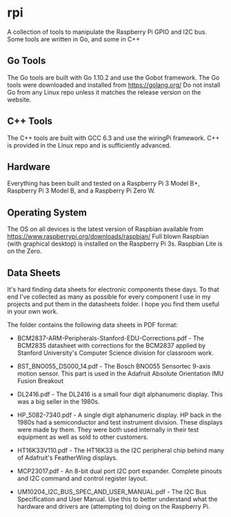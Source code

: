 # rpi

A collection of tools to manipulate the Raspberry Pi GPIO and I2C bus.
Some tools are written in Go, and some in C++

## Go Tools

The Go tools are built with Go 1.10.2 and use the Gobot framework.
The Go tools were downloaded and installed from https://golang.org/
Do not install Go from any Linux repo unless it matches the release
version on the website.

## C++ Tools

The C++ tools are built with GCC 6.3 and use the wiringPi framework.
C++ is provided in the Linux repo and is sufficiently advanced.

## Hardware

Everything has been built and tested on a Raspberry Pi 3 Model B+,
Raspberry Pi 3 Model B, and a Raspberry Pi Zero W.

## Operating System

The OS on all devices is the latest version of Raspbian available
from https://www.raspberrypi.org/downloads/raspbian/
Full blown Raspbian (with graphical desktop) is installed on the
Raspberry Pi 3s. Raspbian Lite is on the Zero.

## Data Sheets

It's hard finding data sheets for electronic components these days.
To that end I've collected as many as possible for every component I
use in my projects and put them in the datasheets folder. I hope you
find them useful in your own work.

The folder contains the following data sheets in PDF format:

+ BCM2837-ARM-Peripherals-Stanford-EDU-Corrections.pdf - 
 The BCM2835 datasheet with corrections for the BCM2837 applied by
Stanford University's Computer Science division for classroom work.

+ BST_BNO055_DS000_14.pdf - 
 The Bosch BNO055 Sensortec 9-axis motion sensor. This part is used
in the Adafruit Absolute Orientation IMU Fusion Breakout

+ DL2416.pdf - 
 The DL2416 is a small four digit alphanumeric display. This was
a big seller in the 1980s.

+ HP_5082-7340.pdf - 
 A single digit alphanumeric display. HP back in the 1980s had
a semiconductor and test instrument division. These displays were
made by them. They were both used internally in their test equipment
as well as sold to other customers.

+ HT16K33V110.pdf - 
 The HT16K33 is the I2C peripheral chip behind many of Adafruit's
FeatherWing displays.

+ MCP23017.pdf - 
 An 8-bit dual port I2C port expander. Complete pinouts and
I2C command and control register layout.

+ UM10204_I2C_BUS_SPEC_AND_USER_MANUAL.pdf - 
 The I2C Bus Specification and User Manual. Use this to better
understand what the hardware and drivers are (attempting to) doing
on the Raspberry Pi.
